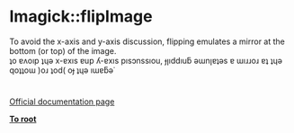 # Imagick::flipImage



To avoid the x-axis and y-axis discussion, flipping emulates a mirror at the bottom (or top) of the image. <br>&#x287;o &#x250;&#x28C;o&#x131;p &#x287;&#x265;&#x1DD; x-&#x250;x&#x131;s &#x250;up &#x28E;-&#x250;x&#x131;s p&#x131;s&#x254;nss&#x131;ou, &#x25F;&#x5DF;&#x131;dd&#x131;u&#x183; &#x1DD;&#x26F;n&#x5DF;&#x250;&#x287;&#x1DD;s &#x250; &#x26F;&#x131;&#x279;&#x279;o&#x279; &#x250;&#x287; &#x287;&#x265;&#x1DD; qo&#x287;&#x287;o&#x26F; )o&#x279; &#x287;od( o&#x25F; &#x287;&#x265;&#x1DD; &#x131;&#x26F;&#x250;&#x183;&#x1DD;&#x2D9;  

#

[Official documentation page](https://www.php.net/manual/en/imagick.flipimage.php)

**[To root](/README.md)**